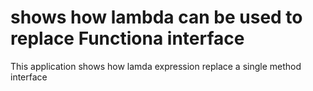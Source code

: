# shows how lambda can be used to replace Functiona interface
This application shows how lamda expression replace a single method interface